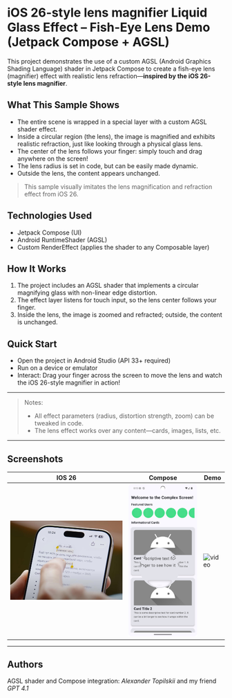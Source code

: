 # iOS 26-style lens magnifier Liquid Glass Effect – Fish-Eye Lens Demo (Jetpack Compose + AGSL)

This project demonstrates the use of a custom AGSL (Android Graphics Shading Language) shader in Jetpack Compose to create a fish-eye lens (magnifier) effect with realistic lens refraction—**inspired by the iOS 26-style lens magnifier**.

## What This Sample Shows

- The entire scene is wrapped in a special layer with a custom AGSL shader effect.
- Inside a circular region (the lens), the image is magnified and exhibits realistic refraction, just like looking through a physical glass lens.
- The center of the lens follows your finger: simply touch and drag anywhere on the screen!
- The lens radius is set in code, but can be easily made dynamic.
- Outside the lens, the content appears unchanged.

> This sample visually imitates the lens magnification and refraction effect from iOS 26.

## Technologies Used

- Jetpack Compose (UI)
- Android RuntimeShader (AGSL)
- Custom RenderEffect (applies the shader to any Composable layer)

## How It Works

1. The project includes an AGSL shader that implements a circular magnifying glass with non-linear edge distortion.
2. The effect layer listens for touch input, so the lens center follows your finger.
3. Inside the lens, the image is zoomed and refracted; outside, the content is unchanged.

## Quick Start

- Open the project in Android Studio (API 33+ required)
- Run on a device or emulator
- Interact: Drag your finger across the screen to move the lens and watch the iOS 26-style magnifier in action!

---

> Notes:
> - All effect parameters (radius, distortion strength, zoom) can be tweaked in code.
> - The lens effect works over any content—cards, images, lists, etc.

---

## Screenshots

| IOS 26                       | Compose                  | Demo                 |
|------------------------------|--------------------------|----------------------|
| ![ios 26 photo](./ios26.png) | ![compose](./demo_1.png) | ![video](./demo.gif) |

---

## Authors

AGSL shader and Compose integration: *Alexander Topilskii* and my friend *GPT 4.1* 